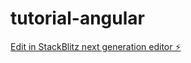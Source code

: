 # tutorial-angular

[Edit in StackBlitz next generation editor ⚡️](https://stackblitz.com/~/github.com/veronicasantana1/tutorial-angular)